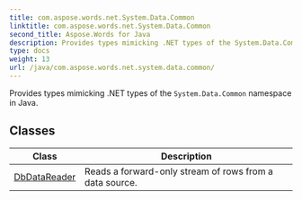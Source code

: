 ```yaml
---
title: com.aspose.words.net.System.Data.Common
linktitle: com.aspose.words.net.System.Data.Common
second_title: Aspose.Words for Java
description: Provides types mimicking .NET types of the System.Data.Common namespace in Java in Java.
type: docs
weight: 13
url: /java/com.aspose.words.net.system.data.common/
---
```



Provides types mimicking .NET types of the `System.Data.Common` namespace in Java.


## Classes

| Class | Description |
| --- | --- |
| [DbDataReader](../com.aspose.words.net.system.data.common/dbdatareader/) | Reads a forward-only stream of rows from a data source. |
